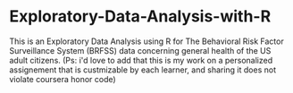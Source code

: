 # Exploratory-Data-Analysis-with-R
This is an Exploratory Data Analysis using R for The Behavioral Risk Factor Surveillance System (BRFSS) data concerning general health of the US adult citizens.
(Ps: i'd love to add that this is my work on a personalized assignement that is custmizable by each learner, and sharing it does not violate coursera honor code)
